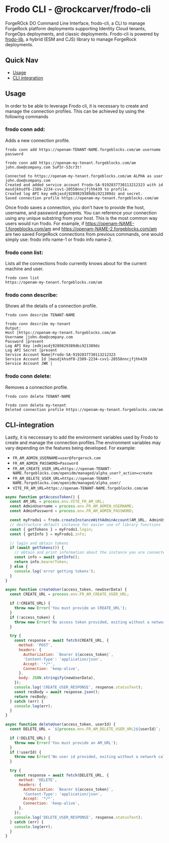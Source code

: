 # Frodo CLI - @rockcarver/frodo-cli

ForgeROck DO Command Line Interface, frodo-cli, a CLI to manage ForgeRock platform deployments supporting Identity Cloud tenants, ForgeOps deployments, and classic deployments. Frodo-cli is powered by [frodo-lib](https://github.com/rockcarver/frodo-lib), a hybrid (ESM and CJS) library to manage ForgeRock deployments.

## Quick Nav

- [Usage](#usage)
- [CLI integration](#cli-integration)

## Usage

In order to be able to leverage Frodo cli, it is necessary to create and manage the connection profiles. This can be achieved by using the following commands

### frodo conn add:

Adds a new connection profile.

`frodo conn add https://openam-TENANT-NAME.forgeblocks.com/am username password`

```console
frodo conn add https://openam-my-tenant.forgeblocks.com/am john.doe@company.com 5uP3r-53cr3t!

Connected to https://openam-my-tenant.forgeblocks.com/am ALPHA as user john.doe@company.com
Created and added service account Frodo-SA-9192837730113212323 with id masdjkhsdf8-2389-2234-cvv1-20558nncjfjhh439 to profile.
Created log API key edkjasdj9289829389dbi921389dz and secret.
Saved connection profile https://openam-my-tenant.forgeblocks.com/am
```

Once frodo saves a connection, you don't have to provide the host, username, and password arguments. You can reference your connection using any unique substring from your host. This is the most common way users would run frodo. For example, if https://openam-NAME-1.forgeblocks.com/am and https://openam-NAME-2.forgeblocks.com/am are two saved ForgeRock connections from previous commands, one would simply use: frodo info name-1 or frodo info name-2.

### frodo conn list:

Lists all the connections frodo currently knows about for the current machine and user.

```console
frodo conn list
https://openam-my-tenant.forgeblocks.com/am
```

### frodo conn describe:

Shows all the details of a connection profile.

`frodo conn describe TENANT-NAME`

```console
frodo conn describe my-tenant
Output:
Host │https://openam-my-tenant.forgeblocks.com/am
Username │john.doe@company.com
Password │present
Log API Key │edkjasdj9289829389dbi921389dz
Log API Secret │present
Service Account Name│Frodo-SA-9192837730113212323
Service Account Id │masdjkhsdf8-2389-2234-cvv1-20558nncjfjhh439
Service Account JWK │
```

### frodo conn delete:

Removes a connection profile.

`frodo conn delete TENANT-NAME`

```console
frodo conn delete my-tenant
Deleted connection profile https://openam-my-tenant.forgeblocks.com/am
```

## CLI-integration

Lastly, it is neccessary to add the environment variables used by Frodo to create and manage the connection profiles.The environment variables may vary depending on the features being developed. For example:

- `FR_AM_ADMIN_USERNAME=user@forgerock.com`
- `FR_AM_ADMIN_PASSWORD=Password`
- `FR_AM_CREATE_USER_URL=https://openam-TENANT-NAME.forgeblocks.com/openidm/managed/alpha_user?_action=create`
- `FR_AM_DELETE_USER_URL=https://openam-TENANT-NAME.forgeblocks.com/openidm/managed/alpha_user/`
- `VITE_FR_AM_URL=https://openam-TENANT-NAME.forgeblocks.com/am`

```js
async function getAccessToken() {
  const AM_URL = process.env.VITE_FR_AM_URL;
  const AdminUsername = process.env.FR_AM_ADMIN_USERNAME;
  const AdminPassword = process.env.FR_AM_ADMIN_PASSWORD;

  const myFrodo1 = frodo.createInstanceWithAdminAccount(AM_URL, AdminUsername, AdminPassword);
  // destructure default instance for easier use of library functions
  const { getTokens } = myFrodo1.login;
  const { getInfo } = myFrodo1.info;

  // login and obtain tokens
  if (await getTokens()) {
    // obtain and print information about the instance you are connected to
    const info = await getInfo();
    return info.bearerToken;
  } else {
    console.log('error getting tokens');
  }
}

async function createUser(access_token, newUserData) {
  const CREATE_URL = process.env.FR_AM_CREATE_USER_URL;

  if (!CREATE_URL) {
    throw new Error('You must provide an CREATE_URL');
  }
  if (!access_token) {
    throw new Error('No access token provided, exiting without a network call');
  }

  try {
    const response = await fetch(CREATE_URL, {
      method: 'POST',
      headers: {
        Authorization: `Bearer ${access_token}`,
        'Content-Type': 'application/json',
        Accept: '*/*',
        Connection: 'keep-alive',
      },
      body: JSON.stringify(newUserData),
    });
    console.log('CREATE_USER_RESPONSE', response.statusText);
    const resBody = await response.json();
    return resBody;
  } catch (err) {
    console.log(err);
  }
}

async function deleteUser(access_token, userId) {
  const DELETE_URL = `${process.env.FR_AM_DELETE_USER_URL}${userId}`;

  if (!DELETE_URL) {
    throw new Error('You must provide an AM_URL');
  }
  if (!userId) {
    throw new Error('No user id provided, exiting without a network call');
  }

  try {
    const response = await fetch(DELETE_URL, {
      method: 'DELETE',
      headers: {
        Authorization: `Bearer ${access_token}`,
        'Content-Type': 'application/json',
        Accept: '*/*',
        Connection: 'keep-alive',
      },
    });
    console.log('DELETE_USER_RESPONSE', response.statusText);
  } catch (err) {
    console.log(err);
  }
}
```
